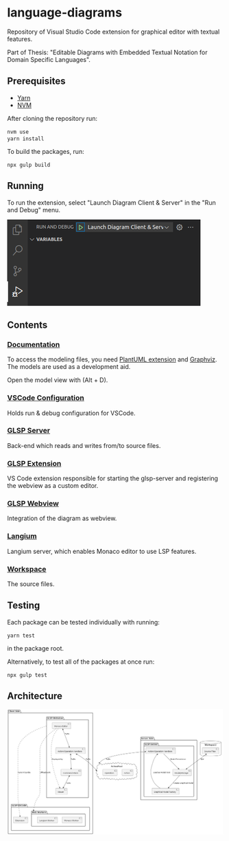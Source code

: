 # language-diagrams

Repository of Visual Studio Code extension for graphical editor with textual features.

Part of Thesis: "Editable Diagrams with Embedded Textual Notation for Domain Specific Languages".

## Prerequisites

- [Yarn](https://yarnpkg.com/getting-started/install)
- [NVM](https://github.com/nvm-sh/nvm#installing-and-updating)

After cloning the repository run:

```shell
nvm use
yarn install
```

To build the packages, run:

```shell
npx gulp build
```

## Running

To run the extension, select "Launch Diagram Client & Server" in the "Run and Debug" menu.

![Running the extension](docs/development/run.png)

## Contents

### [Documentation](./docs/development/)

To access the modeling files, you need [PlantUML extension](https://plantuml.com/) and [Graphviz](https://graphviz.org/download/). The models are used as a development aid.

Open the model view with (Alt + D).

### [VSCode Configuration](.vscode)

Holds run & debug configuration for VSCode.

### [GLSP Server](./glsp-server/)

Back-end which reads and writes from/to source files.

### [GLSP Extension](./glsp-vscode/)

VS Code extension responsible for starting the glsp-server and registering the webview as a custom editor.

### [GLSP Webview](./glsp-webview/)

Integration of the diagram as webview.

### [Langium](./langium/)

Langium server, which enables Monaco editor to use LSP features.

### [Workspace](./workspace/)

The source files.

## Testing

Each package can be tested individually with running:
```shell
yarn test
```
in the package root.

Alternatively, to test all of the packages at once run:
```shell
npx gulp test
```

## Architecture

![Architecture](docs/development/architecture.png)

